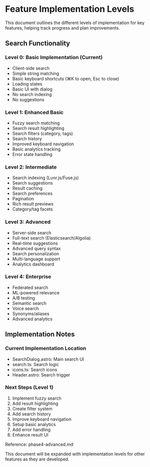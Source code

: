 # Feature Implementation Levels

This document outlines the different levels of implementation for key features, helping track progress and plan improvements.

## Search Functionality

### Level 0: Basic Implementation (Current)

- Client-side search
- Simple string matching
- Basic keyboard shortcuts (⌘K to open, Esc to close)
- Loading states
- Basic UI with dialog
- No search indexing
- No suggestions

### Level 1: Enhanced Basic

- Fuzzy search matching
- Search result highlighting
- Search filters (category, tags)
- Search history
- Improved keyboard navigation
- Basic analytics tracking
- Error state handling

### Level 2: Intermediate

- Search indexing (Lunr.js/Fuse.js)
- Search suggestions
- Result caching
- Search preferences
- Pagination
- Rich result previews
- Category/tag facets

### Level 3: Advanced

- Server-side search
- Full-text search (Elasticsearch/Algolia)
- Real-time suggestions
- Advanced query syntax
- Search personalization
- Multi-language support
- Analytics dashboard

### Level 4: Enterprise

- Federated search
- ML-powered relevance
- A/B testing
- Semantic search
- Voice search
- Synonyms/aliases
- Advanced analytics

## Implementation Notes

### Current Implementation Location

- SearchDialog.astro: Main search UI
- search.ts: Search logic
- icons.ts: Search icons
- Header.astro: Search trigger

### Next Steps (Level 1)

1. Implement fuzzy search
2. Add result highlighting
3. Create filter system
4. Add search history
5. Improve keyboard navigation
6. Setup basic analytics
7. Add error handling
8. Enhance result UI

Reference: phase4-advanced.md

This document will be expanded with implementation levels for other features as they are developed.
